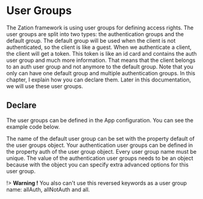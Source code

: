 # User Groups

The Zation framework is using user groups for defining access rights. 
The user groups are split into two types: the authentication groups and the default group. 
The default group will be used when the client is not authenticated, so the client is like a guest.
When we authenticate a client, the client will get a token. 
This token is like an id card and contains the auth user group and much more information.
That means that the client belongs to an auth user group and not anymore to the default group.
Note that you only can have one default group and multiple authentication groups. 
In this chapter, I explain how you can declare them. 
Later in this documentation, we will use these user groups.

## Declare

The user groups can be defined in the App configuration. 
You can see the example code below.

[](./../../_code/userGroups.js ':include :type=js')

The name of the default user group can be set with the property default of the user groups object. 
Your authentication user groups can be defined in the property auth of the user group object. 
Every user group name must be unique. 
The value of the authentication user groups needs to be an object because with the object you can specify extra advanced options for this user group.

!> **Warning !** You also can't use this reversed keywords as a user group name:  allAuth, allNotAuth and all.



